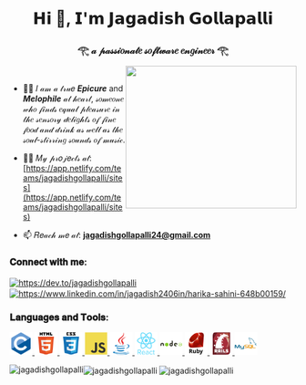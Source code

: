 <h1 align="center">𝗛𝗶 👋, 𝗜'𝗺 𝗝𝗮𝗴𝗮𝗱𝗶𝘀𝗵 𝗚𝗼𝗹𝗹𝗮𝗽𝗮𝗹𝗹𝗶</h1>
<h3 align="center">𓂀 𝒶 𝓅𝒶𝓈𝓈𝒾𝑜𝓃𝒶𝓉𝑒 𝓈𝑜𝒻𝓉𝓌𝒶𝓇𝑒 𝑒𝓃𝑔𝒾𝓃𝑒𝑒𝓇 𓂀</h3>
<img src="https://anyforsoft.com/static/a2da834e20a93f2114281a1174296b58/17.gif" width="300px" height="250px"  align="right" >
<br/>

- 🍟🎼 𝐼 𝒶𝓂 𝒶 𝓉𝓇𝓊𝑒 ***Epicure*** and ***Melophile*** 𝒶𝓉 𝒽𝑒𝒶𝓇𝓉, 𝓈𝑜𝓂𝑒𝑜𝓃𝑒 𝓌𝒽𝑜 𝒻𝒾𝓃𝒹𝓈 𝑒𝓆𝓊𝒶𝓁 𝓅𝓁𝑒𝒶𝓈𝓊𝓇𝑒 𝒾𝓃 𝓉𝒽𝑒 𝓈𝑒𝓃𝓈𝑜𝓇𝓎 𝒹𝑒𝓁𝒾𝑔𝒽𝓉𝓈 𝑜𝒻 𝒻𝒾𝓃𝑒 𝒻𝑜𝑜𝒹 𝒶𝓃𝒹 𝒹𝓇𝒾𝓃𝓀 𝒶𝓈 𝓌𝑒𝓁𝓁 𝒶𝓈 𝓉𝒽𝑒 𝓈𝑜𝓊𝓁-𝓈𝓉𝒾𝓇𝓇𝒾𝓃𝑔 𝓈𝑜𝓊𝓃𝒹𝓈 𝑜𝒻 𝓂𝓊𝓈𝒾𝒸.

- 👨‍💻 𝑀𝓎 𝓅𝓇𝑜𝒿𝑒𝒸𝓉𝓈 𝒶𝓉: [https://app.netlify.com/teams/jagadishgollapalli/sites](https://app.netlify.com/teams/jagadishgollapalli/sites)

- 📫 𝑅𝑒𝒶𝒸𝒽 𝓂𝑒 𝒶𝓉: **jagadishgollapalli24@gmail.com**

<h3 align="left">𝐂𝐨𝐧𝐧𝐞𝐜𝐭 𝐰𝐢𝐭𝐡 𝐦𝐞:</h3>
<p align="left">
<a href="https://dev.to/jagadishgollapalli" target="blank"><img align="center" src="https://raw.githubusercontent.com/rahuldkjain/github-profile-readme-generator/master/src/images/icons/Social/devto.svg" alt="https://dev.to/jagadishgollapalli" height="30" width="40" /></a>
<a href="https://linkedin.com/in/https://www.linkedin.com/in/jagadish2406in/harika-sahini-648b00159/" target="blank"><img align="center" src="https://raw.githubusercontent.com/rahuldkjain/github-profile-readme-generator/master/src/images/icons/Social/linked-in-alt.svg" alt="https://www.linkedin.com/in/jagadish2406in/harika-sahini-648b00159/" height="30" width="40" /></a>
</p>

<h3 align="left">𝐋𝐚𝐧𝐠𝐮𝐚𝐠𝐞𝐬 𝐚𝐧𝐝 𝐓𝐨𝐨𝐥𝐬:</h3>
<p align="left"> <a href="https://www.cprogramming.com/" target="_blank" rel="noreferrer"> <img src="https://raw.githubusercontent.com/devicons/devicon/master/icons/c/c-original.svg" alt="c" width="40" height="40"/> </a> 
<a href="https://www.w3.org/html/" target="_blank" rel="noreferrer"> <img src="https://raw.githubusercontent.com/devicons/devicon/master/icons/html5/html5-original-wordmark.svg" alt="html5" width="40" height="40"/> </a>
<a href="https://www.w3schools.com/css/" target="_blank" rel="noreferrer"> <img src="https://raw.githubusercontent.com/devicons/devicon/master/icons/css3/css3-original-wordmark.svg" alt="css3" width="40" height="40"/> </a>  
<a href="https://developer.mozilla.org/en-US/docs/Web/JavaScript" target="_blank" rel="noreferrer"> <img src="https://raw.githubusercontent.com/devicons/devicon/master/icons/javascript/javascript-original.svg" alt="javascript" width="40" height="40"/> </a>
<a href="https://www.java.com" target="_blank" rel="noreferrer"> <img src="https://raw.githubusercontent.com/devicons/devicon/master/icons/java/java-original.svg" alt="java" width="40" height="40"/> </a><a href="https://reactjs.org/" target="_blank" rel="noreferrer"> <img src="https://raw.githubusercontent.com/devicons/devicon/master/icons/react/react-original-wordmark.svg" alt="react" width="40" height="40"/> </a>
<a href="https://nodejs.org" target="_blank" rel="noreferrer"> <img src="https://raw.githubusercontent.com/devicons/devicon/master/icons/nodejs/nodejs-original-wordmark.svg" alt="nodejs" width="40" height="40"/> </a>
  <a href="https://rubyonrails.org" target="_blank" rel="noreferrer"> <img src="https://raw.githubusercontent.com/devicons/devicon/master/icons/ruby/ruby-original-wordmark.svg" alt="ruby" width="40" height="40"/> </a>
<a href="https://rubyonrails.org" target="_blank" rel="noreferrer"> <img src="https://raw.githubusercontent.com/devicons/devicon/master/icons/rails/rails-original-wordmark.svg" alt="rails" width="40" height="40"/> </a>
<a href="https://www.mysql.com/" target="_blank" rel="noreferrer"> <img src="https://raw.githubusercontent.com/devicons/devicon/master/icons/mysql/mysql-original-wordmark.svg" alt="mysql" width="40" height="40"/> </a>  </p>

<img align="left" src="https://github-readme-stats.vercel.app/api/top-langs?username=jagadishgollapalli&show_icons=true&theme=cobalt&locale=en&layout=compact" alt="jagadishgollapalli" />

<img align="center" src="https://github-readme-stats.vercel.app/api?username=jagadishgollapalli&show_icons=true&theme=merko&locale=en" alt="jagadishgollapalli" height="165px" />

<img align="center" src="https://github-readme-streak-stats.herokuapp.com/?user=jagadishgollapalli&theme=dark" alt="jagadishgollapalli" />


